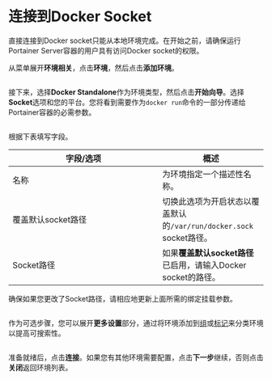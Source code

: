 # 连接到Docker Socket

直接连接到Docker socket只能从本地环境完成。在开始之前，请确保运行Portainer Server容器的用户具有访问Docker socket的权限。

从菜单展开**环境相关**，点击**环境**，然后点击**添加环境**。

<figure><img src="../../..//assets/2.22-environments-add.gif" alt=""><figcaption></figcaption></figure>

接下来，选择**Docker Standalone**作为环境类型，然后点击**开始向导**。选择**Socket**选项和您的平台。您将看到需要作为`docker run`命令的一部分传递给Portainer容器的必需参数。

<figure><img src="../../..//assets/2.18-environments-add-docker-socket-command.png" alt=""><figcaption></figcaption></figure>

根据下表填写字段。

<table><thead><tr><th width="280">字段/选项</th><th>概述</th></tr></thead><tbody><tr><td>名称</td><td>为环境指定一个描述性名称。</td></tr><tr><td>覆盖默认socket路径</td><td>切换此选项为开启状态以覆盖默认的<code>/var/run/docker.sock</code> socket路径。</td></tr><tr><td>Socket路径</td><td>如果<strong>覆盖默认socket路径</strong>已启用，请输入Docker socket的路径。</td></tr></tbody></table>

确保如果您更改了Socket路径，请相应地更新上面所需的绑定挂载参数。

<figure><img src="../../..//assets/2.18-environments-add-docker-socket-details.png" alt=""><figcaption></figcaption></figure>

作为可选步骤，您可以展开**更多设置**部分，通过将环境添加到[组](../../groups.md)或[标记](../../tags.md)来分类环境以提高可搜索性。

<figure><img src="../../..//assets/2.18-environments-add-docker-moresettings.png" alt=""><figcaption></figcaption></figure>

准备就绪后，点击**连接**。如果您有其他环境需要配置，点击**下一步**继续，否则点击**关闭**返回环境列表。
